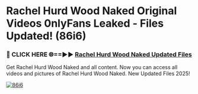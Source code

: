 # Rachel Hurd Wood Naked Original Videos 0nlyFans Leaked - Files Updated! (86i6)

<h3>🔴 CLICK HERE 🌐==►► <a href="https://tinyurl.com/up5wt9bj" rel="nofollow">Rachel Hurd Wood Naked Updated Files</a></h3>

Get Rachel Hurd Wood Naked and all content. Now you can access all videos and pictures of Rachel Hurd Wood Naked. New Updated Files 2025!

[![86i6](https://i.imgur.com/ABiUzMV.gif)](https://tinyurl.com/up5wt9bj)
